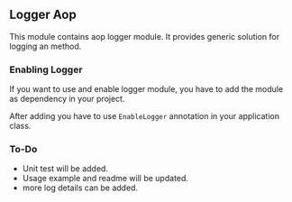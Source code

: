 ## Logger Aop
This module contains aop logger module. It provides generic solution for logging an method.

### Enabling Logger
If you want to use and enable logger module, you have to add the module as dependency in your project.

After adding you have to use `EnableLogger` annotation in your application class.


### To-Do
* Unit test will be added.
* Usage example and readme will be updated.
* more log details can be added.
